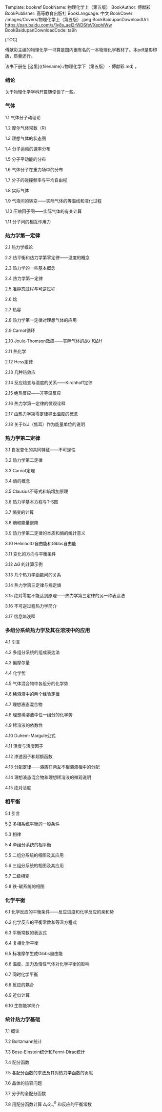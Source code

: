 Template: bookref
BookName: 物理化学上（第五版）
BookAuthor: 傅献彩
BookPublisher: 高等教育出版社
BookLanguage: 中文
BookCover: /images/Covers/物理化学上（第五版）.jpeg
BookBaidupanDownloadUrl: https://pan.baidu.com/s/1y8s_ael2rWDSfeVXephiWw 
BookBaidupanDownloadCode: ta9h

[TOC]

傅献彩主编的物理化学一书算是国内很有名的一本物理化学教材了。本pdf是影印版，质量还行。

该书下册在 [这里]({filename}./物理化学下（第五版） - 傅献彩.md) 。

### 绪论

关于物理化学学科开篇随便谈了一些。

### 气体

1.1 气体分子动理论

1.2 摩尔气体常数（R）

1.3 理想气体的状态图

1.4 分子运动的速率分布

1.5 分子平动能的分布

1.6 气体分子在重力场中的分布

1.7 分子的碰撞频率与平均自由程

1.8 实际气体

1.9 气液间的转变——实际气体的等温线和液化过程

1.10 压缩因子图——实际气体的有关计算

1.11 分子间的相互作用力

### 热力学第一定律

2.1 热力学概论

2.2 热平衡和热力学第零定律——温度的概念

2.3 热力学的一些基本概念

2.4 热力学第一定律

2.5 准静态过程与可逆过程

2.6 焓

2.7 热容

2.8 热力学第一定律对理想气体的应用

2.9 Carnot循环

2.10 Joule-Thomson效应——实际气体的$\Delta U$ 和$\Delta H$

2.11 热化学

2.12 Hess定律

2.13 几种热效应

2.14 反应焓变与温度的关系——Kirchhoff定律

2.15 绝热反应——非等温反应

2.16 热力学第一定律的微观诠释

2.17 由热力学第零定律导出温度的概念

2.18 关于以J（焦耳）作为能量单位的说明

### 热力学第二定律

3.1 自发变化的共同特征——不可逆性

3.2 热力学第二定律

3.3 Carnot定理

3.4 熵的概念

3.5 Clausius不等式和熵增加原理

3.6 热力学基本方程与T-S图

3.7 熵变的计算

3.8 熵和能量退降

3.9 热力学第二定律的本质和熵的统计意义

3.10 Helmholtz自由能和Gibbs自由能

3.11 变化的方向与平衡条件

3.12 $\Delta G$ 的计算示例

3.13 几个热力学函数间的关系

3.14 热力学第三定律与规定熵

3.15 绝对零度不能达到原理——热力学第三定律的另一种表达法

3.16 不可逆过程热力学简介

3.17 信息熵浅释

### 多组分系统热力学及其在溶液中的应用

4.1 引言

4.2 多组分系统的组成表达法

4.3 偏摩尔量

4.4 化学势

4.5 气体混合物中各组分的化学势

4.6 稀溶液中的两个经验定律

4.7 理想液态混合物

4.8 理想稀溶液中任一组分的化学势

4.9 稀溶液的依数性

4.10 Duhem-Margule公式

4.11 活度与活度因子

4.12 渗透因子和超额函数

4.13 分配定律——溶质在两互不相溶液相中的分配

4.14 理想液态混合物和理想稀溶液的微观说明

4.15 绝对活度

### 相平衡

5.1 引言

5.2 多相系统平衡的一般条件

5.3 相律

5.4 单组分系统的相平衡

5.5 二组分系统的相图及其应用

5.6 三组分系统的相图及其应用

5.7 二级相变

5.8 铁-碳系统的相图

### 化学平衡

6.1 化学反应的平衡条件——反应进度和化学反应的亲和势

6.2 化学反应的平衡常数和等温方程式

6.3 平衡常数的表达式

6.4 复相化学平衡

6.5 标准摩尔生成Gibbs自由能

6.6 温度、压力及惰性气体对化学平衡的影响

6.7 同时化学平衡

6.8 反应的耦合

6.9 近似计算

6.10 生物能学简介

### 统计热力学基础

7.1 概论

7.2 Boltzmann统计

7.3 Bose-Einstein统计和Fermi-Dirac统计

7.4 配分函数

7.5 各配分函数的求法及其对热力学函数的贡献

7.6 晶体的热容问题

7.7 分子的全配分函数

7.8 用配分函数计算 $\Delta_rG_m^{\Theta}$ 和反应的平衡常数







